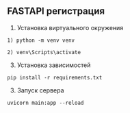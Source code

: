 ## FASTAPI регистрация

1. Установка виртуального окружения
```
1) python -m venv venv
```
```
2) venv\Scripts\activate
```
3. Установка зависимостей
```
pip install -r requirements.txt
```
3.  Запуск сервера
```
uvicorn main:app --reload
```
